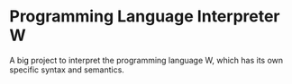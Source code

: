 # Programming Language Interpreter W
A big project to interpret the programming language W, which has its own specific syntax and semantics.
